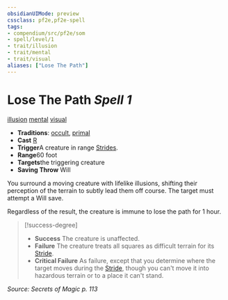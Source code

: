 ```yaml
---
obsidianUIMode: preview
cssclass: pf2e,pf2e-spell
tags:
- compendium/src/pf2e/som
- spell/level/1
- trait/illusion
- trait/mental
- trait/visual
aliases: ["Lose The Path"]
---
```

# Lose The Path *Spell 1*   
[illusion](../../Rules/traits/illusion.md)  [mental](../../Rules/traits/mental.md)  [visual](../../Rules/traits/visual.md)  

- **Traditions**: [occult](../../Rules/traits/occult.md), [primal](../../Rules/traits/primal.md)
- **Cast** [R](../../Rules/core-rulebook/chapter-9-playing-the-game.md#Actions "Reaction") 
- **Trigger**A creature in range [Strides](../../Rules/actions/stride.md).
- **Range**60 foot
- **Targets**the triggering creature
- **Saving Throw** Will

You surround a moving creature with lifelike illusions, shifting their perception of the terrain to subtly lead them off course. The target must attempt a Will save.

Regardless of the result, the creature is immune to lose the path for 1 hour.

> [!success-degree] 
> - **Success** The creature is unaffected.
> - **Failure** The creature treats all squares as difficult terrain for its [Stride](../../Rules/actions/stride.md).
> - **Critical Failure** As failure, except that you determine where the target moves during the [Stride](../../Rules/actions/stride.md), though you can't move it into hazardous terrain or to a place it can't stand.

*Source: Secrets of Magic p. 113*